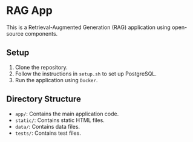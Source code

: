 # RAG App

This is a Retrieval-Augmented Generation (RAG) application using open-source components.

## Setup

1. Clone the repository.
2. Follow the instructions in `setup.sh` to set up PostgreSQL.
3. Run the application using `Docker`.

## Directory Structure

- `app/`: Contains the main application code.
- `static/`: Contains static HTML files.
- `data/`: Contains data files.
- `tests/`: Contains test files.
